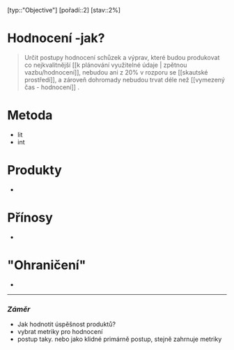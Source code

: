 [typ::"Objective"] [pořadí::2] [stav::2%]
# Hodnocení -jak?
> Určit postupy hodnocení schůzek a výprav, které budou produkovat co nejkvalitnější [[k plánování využitelné údaje | zpětnou vazbu/hodnocení]], nebudou ani z 20% v rozporu se [[skautské prostředí]], a zároveň dohromady nebudou trvat déle než [[vymezený čas - hodnocení]] .

# Metoda 

- lit
- int
# Produkty
- 
# Přínosy
- 
# "Ohraničení"
- 

---
### *_Záměr_*
- Jak hodnotit úspěšnost produktů?
- vybrat metriky pro hodnocení
- postup taky. nebo jako klidné primárně postup, stejně zahrnuje metriky